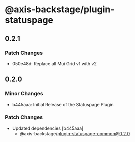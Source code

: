 # @axis-backstage/plugin-statuspage

## 0.2.1

### Patch Changes

- 050e48d: Replace all Mui Grid v1 with v2

## 0.2.0

### Minor Changes

- b445aaa: Initial Release of the Statuspage Plugin

### Patch Changes

- Updated dependencies [b445aaa]
  - @axis-backstage/plugin-statuspage-common@0.2.0
